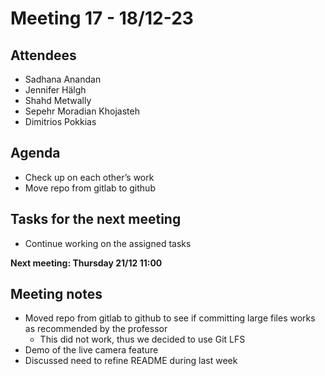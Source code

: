 # Meeting 17 - 18/12-23

## Attendees
- Sadhana Anandan
- Jennifer Hälgh
- Shahd Metwally
- Sepehr Moradian Khojasteh
- Dimitrios Pokkias

## Agenda
- Check up on each other’s work
- Move repo from gitlab to github

## Tasks for the next meeting
- Continue working on the assigned tasks

**Next meeting: Thursday 21/12 11:00**

## Meeting notes
- Moved repo from gitlab to github to see if committing large files works as recommended by the professor
    - This did not work, thus we decided to use Git LFS
- Demo of the live camera feature 
- Discussed need to refine README during last week 
 






 




